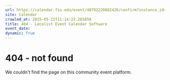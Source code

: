 ```yaml
---
url: https://calendar.fiu.edu/event/48792220882426/confirm?instance_id=48792220883451&return=https%3A%2F%2Fcalendar.fiu.edu%2Fmarc
site: Calendar
crawled_at: 2025-05-21T11:14:22.265858
title: 404 - Localist Event Calendar Software
event_date: 
dynamic: True
---
```


# 404 - not found
We couldn't find the page on this community event platform.
